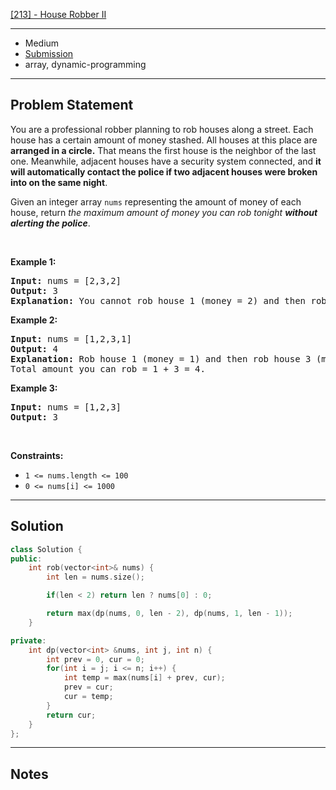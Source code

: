 [[213] - House Robber II](https://leetcode.com/problems/house-robber-ii)

---

- Medium
- [Submission]()
- array, dynamic-programming

---

## Problem Statement

<p>You are a professional robber planning to rob houses along a street. Each house has a certain amount of money stashed. All houses at this place are <strong>arranged in a circle.</strong> That means the first house is the neighbor of the last one. Meanwhile, adjacent houses have a security system connected, and&nbsp;<b>it will automatically contact the police if two adjacent houses were broken into on the same night</b>.</p>

<p>Given an integer array <code>nums</code> representing the amount of money of each house, return <em>the maximum amount of money you can rob tonight <strong>without alerting the police</strong></em>.</p>

<p>&nbsp;</p>
<p><strong class="example">Example 1:</strong></p>

<pre>
<strong>Input:</strong> nums = [2,3,2]
<strong>Output:</strong> 3
<strong>Explanation:</strong> You cannot rob house 1 (money = 2) and then rob house 3 (money = 2), because they are adjacent houses.
</pre>

<p><strong class="example">Example 2:</strong></p>

<pre>
<strong>Input:</strong> nums = [1,2,3,1]
<strong>Output:</strong> 4
<strong>Explanation:</strong> Rob house 1 (money = 1) and then rob house 3 (money = 3).
Total amount you can rob = 1 + 3 = 4.
</pre>

<p><strong class="example">Example 3:</strong></p>

<pre>
<strong>Input:</strong> nums = [1,2,3]
<strong>Output:</strong> 3
</pre>

<p>&nbsp;</p>
<p><strong>Constraints:</strong></p>

<ul>
	<li><code>1 &lt;= nums.length &lt;= 100</code></li>
	<li><code>0 &lt;= nums[i] &lt;= 1000</code></li>
</ul>


---

## Solution

```cpp
class Solution {
public:
    int rob(vector<int>& nums) {
        int len = nums.size();

        if(len < 2) return len ? nums[0] : 0;

        return max(dp(nums, 0, len - 2), dp(nums, 1, len - 1));
    }

private:
    int dp(vector<int> &nums, int j, int n) {
        int prev = 0, cur = 0;
        for(int i = j; i <= n; i++) {
            int temp = max(nums[i] + prev, cur);
            prev = cur;
            cur = temp;
        }
        return cur;
    }
};
```

---

## Notes

